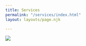 ```yaml
---
title: Services
permalink: "/services/index.html"
layout: layouts/page.njk

---
```

![](/images/demo-image-2.jpg)